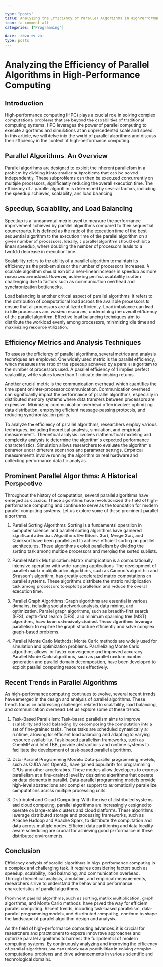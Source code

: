 ```yaml
---

type: "posts"
title: Analyzing the Efficiency of Parallel Algorithms in HighPerformance Computing
icon: fa-comment-alt
categories: ["Programming"]

date: "2020-09-23"
type: posts
---
```





# Analyzing the Efficiency of Parallel Algorithms in High-Performance Computing

## Introduction

High-performance computing (HPC) plays a crucial role in solving complex computational problems that are beyond the capabilities of traditional computing systems. HPC leverages the power of parallel computing to execute algorithms and simulations at an unprecedented scale and speed. In this article, we will delve into the world of parallel algorithms and discuss their efficiency in the context of high-performance computing.

## Parallel Algorithms: An Overview

Parallel algorithms are designed to exploit the inherent parallelism in a problem by dividing it into smaller subproblems that can be solved independently. These subproblems can then be executed concurrently on multiple processors, significantly reducing the overall execution time. The efficiency of a parallel algorithm is determined by several factors, including the speedup achieved, scalability, and load balancing.

## Speedup, Scalability, and Load Balancing

Speedup is a fundamental metric used to measure the performance improvement achieved by parallel algorithms compared to their sequential counterparts. It is defined as the ratio of the execution time of the best sequential algorithm to the execution time of the parallel algorithm on a given number of processors. Ideally, a parallel algorithm should exhibit a linear speedup, where doubling the number of processors leads to a twofold decrease in execution time.

Scalability refers to the ability of a parallel algorithm to maintain its efficiency as the problem size or the number of processors increases. A scalable algorithm should exhibit a near-linear increase in speedup as more resources are added. However, achieving perfect scalability is often challenging due to factors such as communication overhead and synchronization bottlenecks.

Load balancing is another critical aspect of parallel algorithms. It refers to the distribution of computational load across the available processors to ensure that all processors are utilized efficiently. Load imbalance can lead to idle processors and wasted resources, undermining the overall efficiency of the parallel algorithm. Effective load balancing techniques aim to distribute the workload evenly among processors, minimizing idle time and maximizing resource utilization.

## Efficiency Metrics and Analysis Techniques

To assess the efficiency of parallel algorithms, several metrics and analysis techniques are employed. One widely used metric is the parallel efficiency, which measures the ratio of the speedup achieved by a parallel algorithm to the number of processors used. A parallel efficiency of 1 implies perfect scalability, while values lower than 1 indicate diminishing returns.

Another crucial metric is the communication overhead, which quantifies the time spent on inter-processor communication. Communication overhead can significantly impact the performance of parallel algorithms, especially in distributed memory systems where data transfers between processors are expensive. Minimizing communication overhead often involves optimizing data distribution, employing efficient message-passing protocols, and reducing synchronization points.

To analyze the efficiency of parallel algorithms, researchers employ various techniques, including theoretical analysis, simulation, and empirical measurements. Theoretical analysis involves mathematical modeling and complexity analysis to determine the algorithm's expected performance characteristics. Simulation allows researchers to evaluate the algorithm's behavior under different scenarios and parameter settings. Empirical measurements involve running the algorithm on real hardware and collecting performance data for analysis.

## Prominent Parallel Algorithms: A Historical Perspective

Throughout the history of computation, several parallel algorithms have emerged as classics. These algorithms have revolutionized the field of high-performance computing and continue to serve as the foundation for modern parallel computing systems. Let us explore some of these prominent parallel algorithms.

1. Parallel Sorting Algorithms: Sorting is a fundamental operation in computer science, and parallel sorting algorithms have garnered significant attention. Algorithms like Bitonic Sort, Merge Sort, and Quicksort have been parallelized to achieve efficient sorting on parallel architectures. These algorithms exploit parallelism by dividing the sorting task among multiple processors and merging the sorted sublists.

2. Parallel Matrix Multiplication: Matrix multiplication is a computationally intensive operation with wide-ranging applications. The development of parallel matrix multiplication algorithms, such as Cannon's algorithm and Strassen's algorithm, has greatly accelerated matrix computations on parallel systems. These algorithms distribute the matrix multiplication task among processors to exploit parallelism and reduce the overall execution time.

3. Parallel Graph Algorithms: Graph algorithms are essential in various domains, including social network analysis, data mining, and optimization. Parallel graph algorithms, such as breadth-first search (BFS), depth-first search (DFS), and minimum spanning tree (MST) algorithms, have been extensively studied. These algorithms leverage parallelism to explore the graph structure efficiently and solve complex graph-based problems.

4. Parallel Monte Carlo Methods: Monte Carlo methods are widely used for simulation and optimization problems. Parallelizing Monte Carlo algorithms allows for faster convergence and improved accuracy. Parallel Monte Carlo algorithms, such as parallel random number generation and parallel domain decomposition, have been developed to exploit parallel computing resources effectively.

## Recent Trends in Parallel Algorithms

As high-performance computing continues to evolve, several recent trends have emerged in the design and analysis of parallel algorithms. These trends focus on addressing challenges related to scalability, load balancing, and communication overhead. Let us explore some of these trends.

1. Task-Based Parallelism: Task-based parallelism aims to improve scalability and load balancing by decomposing the computation into a set of fine-grained tasks. These tasks are scheduled dynamically at runtime, allowing for efficient load balancing and adapting to varying resource availability. Task-based parallelism frameworks, such as OpenMP and Intel TBB, provide abstractions and runtime systems to facilitate the development of task-based parallel algorithms.

2. Data-Parallel Programming Models: Data-parallel programming models, such as CUDA and OpenCL, have gained popularity for programming GPUs and other accelerators. These models allow developers to express parallelism at a fine-grained level by designing algorithms that operate on data elements in parallel. Data-parallel programming models provide high-level abstractions and compiler support to automatically parallelize computations across multiple processing units.

3. Distributed and Cloud Computing: With the rise of distributed systems and cloud computing, parallel algorithms are increasingly designed to operate on large-scale clusters and cloud platforms. These algorithms leverage distributed storage and processing frameworks, such as Apache Hadoop and Apache Spark, to distribute the computation and data across multiple nodes. Efficient data partitioning and data locality-aware scheduling are crucial for achieving good performance in these distributed environments.

## Conclusion

Efficiency analysis of parallel algorithms in high-performance computing is a complex and challenging task. It requires considering factors such as speedup, scalability, load balancing, and communication overhead. Through theoretical analysis, simulation, and empirical measurements, researchers strive to understand the behavior and performance characteristics of parallel algorithms.

Prominent parallel algorithms, such as sorting, matrix multiplication, graph algorithms, and Monte Carlo methods, have paved the way for efficient parallel computing. Recent trends, including task-based parallelism, data-parallel programming models, and distributed computing, continue to shape the landscape of parallel algorithm design and analysis.

As the field of high-performance computing advances, it is crucial for researchers and practitioners to explore innovative approaches and optimize parallel algorithms to harness the full potential of modern computing systems. By continuously analyzing and improving the efficiency of parallel algorithms, we can unlock new possibilities in solving complex computational problems and drive advancements in various scientific and technological domains.